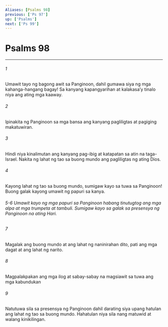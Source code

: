 ```yaml
---
Aliases: [Psalms 98]
previous: ['Ps 97']
up: ['Psalms']
next: ['Ps 99']
---
```

# Psalms 98

***






















###### 1 










Umawit tayo ng bagong awit sa Panginoon, dahil gumawa siya ng mga kahanga-hangang bagay! Sa kanyang kapangyarihan at kalakasaʼy tinalo niya ang ating mga kaaway. 





















###### 2 










Ipinakita ng Panginoon sa mga bansa ang kanyang pagliligtas at pagiging makatuwiran. 





















###### 3 










Hindi niya kinalimutan ang kanyang pag-ibig at katapatan sa atin na taga-Israel. Nakita ng lahat ng tao sa buong mundo ang pagliligtas ng ating Dios. 





















###### 4 










Kayong lahat ng tao sa buong mundo, sumigaw kayo sa tuwa sa Panginoon! Buong galak kayong umawit ng papuri sa kanya.

###### 5-6 Umawit kayo ng mga papuri sa Panginoon habang tinutugtog ang mga alpa at mga trumpeta at tambuli. Sumigaw kayo sa galak sa presensya ng Panginoon na ating Hari. 





















###### 7 










Magalak ang buong mundo at ang lahat ng naninirahan dito, pati ang mga dagat at ang lahat ng narito. 





















###### 8 










Magpalakpakan ang mga ilog at sabay-sabay na magsiawit sa tuwa ang mga kabundukan 





















###### 9 










Natutuwa sila sa presensya ng Panginoon dahil darating siya upang hatulan ang lahat ng tao sa buong mundo. Hahatulan niya sila nang matuwid at walang kinikilingan.
